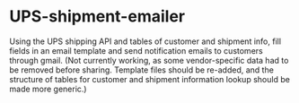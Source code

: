 # UPS-shipment-emailer
Using the UPS shipping API and tables of customer and shipment info, fill fields in an email template and send notification emails to customers through gmail. (Not currently working, as some vendor-specific data had to be removed before sharing. Template files should be re-added, and the structure of tables for customer and shipment information lookup should be made more generic.)
